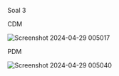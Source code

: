 Soal 3

CDM

![Screenshot 2024-04-29 005017](https://github.com/MJOYX4/MJOYX4/assets/160231998/df18062d-e1fb-47e8-924e-27dc80191d2a)


PDM

![Screenshot 2024-04-29 005040](https://github.com/MJOYX4/MJOYX4/assets/160231998/e8736639-15ea-4309-b2c2-e4a6a69b9791)

